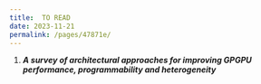 ```yaml
---
title:  TO READ
date: 2023-11-21
permalink: /pages/47871e/
---
```


1. ***A survey of architectural approaches for improving GPGPU performance, programmability and heterogeneity***
